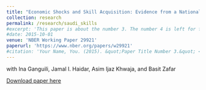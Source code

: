 ```yaml
---
title: "Economic Shocks and Skill Acquisition: Evidence from a National Online Learning Platform at the Onset of COVID-19"
collection: research
permalink: /research/saudi_skills
#excerpt: 'This paper is about the number 3. The number 4 is left for future work.'
#date: 2015-10-01
venue: 'NBER Working Paper 29921'
paperurl: 'https://www.nber.org/papers/w29921'
#citation: 'Your Name, You. (2015). &quot;Paper Title Number 3.&quot; <i>Journal 1</i>. 1(3).'
---
```


with Ina Ganguili, Jamal I. Haidar, Asim Ijaz Khwaja, and Basit Zafar

[Download paper here](https://samstemper.github.io/saudi_skills.pdf)
